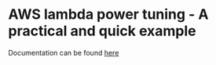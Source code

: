 # AWS lambda power tuning - A practical and quick example

Documentation can be found [here](https://github.com/alexcasalboni/aws-lambda-power-tuning)
